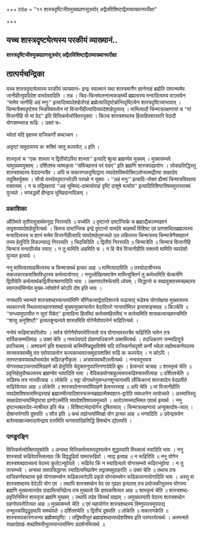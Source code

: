 +++
title = "११ शास्त्रदृष्टिजीवमुख्यप्राणसूत्रयोर् अद्वैतविशिष्टाद्वैतव्याख्यानपरीक्षा"

+++


## यच्च शास्त्रदृष्ट्येत्यस्य परकीयं व्याख्यानं..

**शास्त्रदृष्टिजीवमुख्यप्राणसूत्रयोर् अद्वैतविशिष्टाद्वैतव्याख्यानपरीक्षा**

## **तात्पर्यचन्द्रिका**

यच्च शास्त्रदृष्ट्येत्यस्य परकीयं व्याख्यानं– इन्द्रः स्वात्मानं यथा शास्त्रमार्गेण ज्ञानेनाहं ब्रह्मेति पश्यन्मामेव जानीहीत्युपदिदेश वामदेववदिति । तन्न । चिद-चित्संवलनात्मकाहमर्थे ब्रह्मत्वस्य मन्वादित्वस्य वाऽभावेन ‘‘मामेव जानीहि अहं मनुः’’ इत्यादिव्यपदेशहेतोरहं ब्रह्मेत्यादिदृष्टेर्भ्रान्तिदृष्टित्वेन शास्त्रदृष्टित्वाभावात् । चिन्मात्रैक्यदृष्टेश्च भिन्नविषयत्वेन मां विजानीहीत्यादिव्यपदेशाहेतुत्वात् । मामित्यादौ चिन्मात्रलक्षणायां च ‘‘मां विजानीहि यो मां वेद’’ इति वित्तिकर्मत्वोक्तिरयुक्ता । किञ्च शास्त्रशब्दस्य हिताहितशास्तरि वेदादौ योगसम्भवान्न रूढिः । उक्तं च–

भवेतां यदि वृक्षस्य वाजिकर्णौ कथञ्चन ।

अदृष्टां समुदायस्य कः शक्तिं जातु कल्पयेत् ॥ इति ।

शास्तृत्वं च ‘‘एकः शास्ता न द्वितीयोऽस्ति शास्ता’’ इत्यादि श्रुत्या ब्रह्मण्येव मुख्यम् । मुख्यसम्भवे चामुख्यमयुक्तम् । दर्शितश्च भाष्यकृता ‘‘संविच्छास्त्रं परं पदम्’’ इति ब्रह्मणि शास्त्रपदप्रयोगः । लोकप्रसिद्धिस्तु शास्त्रशब्दस्य वेदादन्यत्रैव । अपि च सकारणकदृष्टिद्वारा व्यपदेशविषयोक्तिऽतोप्यस्मद्रीत्या साक्षादेव तदुक्तिर्युक्ता । सौत्रो वामदेवदृष्टान्तोऽपि परपक्षे न युक्तः । ‘‘अहं मनुः’’ इत्यादि-नोक्तं ह्यैक्यं चिन्मात्रविवक्षया वक्तव्यम् । न च तद्विवक्षायां ‘‘अहं भूमिमद-दामार्यायाहं दृष्टिं दाशुषे मर्त्याय’’ इत्यादिविशिष्टविषयमुत्तरवाक्यं युज्यते । भगवद्धर्मो हीन्द्राय भूमिप्रदानादिकम् ।

### **प्रकाशिका**

औतिमते तृतीयसूत्रार्थमनूद्य निरस्यति ॥ यच्चेति ॥ दृष्टान्ते दार्ष्टान्तिके च ब्रह्माद्यैकात्म्यज्ञानं तादृशव्यपदेशहेतुरित्यर्थः । किमत्र दार्ष्टान्तिक इन्द्रे दृष्टान्ते वामदेवे चाहमर्थे विशिष्ट एव प्राणशब्दितब्रह्मत्वस्य मन्वादित्वस्य च ज्ञानं मामेव विजानीहीत्यादि व्यपदेशहेतुरुच्यते उत लक्षितस्य चिन्मात्रस्य चिन्मात्रेणैक्यज्ञानं तस्य हेतुरिति विकल्प्याद्यं निरस्यति ॥ चिदचिदिति ॥ द्वितीयं निरस्यति ॥ चिन्मात्रेति ॥ चिन्मात्रं विजानीहि चिन्मात्रं मन्वादीत्येव स्यात् । न तु मामिति अहमिति च । न हि चैत्रं विजानीहीति वक्तव्ये मामिति व्यपदेशो युज्यत इत्यर्थः ।

ननु मामित्यस्याहमित्यस्य च चिन्मात्रमर्थ इत्यत आह ॥ मामित्यादाविति ॥ तस्योदासीनस्य सकलकारकशक्तिविधुरस्य कर्मत्वायोगात् । ननूल्लेखित्वमात्रेण मामित्युक्तिर्न तु कर्मत्वमिति चेत्कर्मणि द्वितीयेति कर्मत्वार्थकद्वितीयाश्रवणादिति भावः । लक्षणापत्तेश्चेत्यपि ध्येयम् । सिद्धान्ते च स्वप्रयुक्तास्मच्छब्दस्य स्वान्तर्यामिण्येव मुख्य-त्वोक्तेर्न कोऽपि दोष इति भावः ।

नन्वथापि भवन्मते शास्त्रशब्दस्यान्तर्यामिणि यौगिकत्वाद्वेदादिशास्त्रे रूढत्वाद् रूढेश्च योगापेक्षया मुख्यत्वस्य रथकारनये स्थितत्वाच्छास्त्रशब्दो मुख्यामुख्यन्यायेन वेदादिपरो नान्तर्यामिपर इत्याशङ्क्याह ॥ किञ्चेति ॥ ‘‘सन्ध्यामुपासीत न सुरां पिबेत्’’ इत्यादिना हितमिदं कर्तव्यमहितमिदं न कर्तव्यमिति शासकत्वाच्छास्त्रमिति ‘‘शासु अनुशिष्टौ’’ इत्यतःष्ट्रन्प्रत्यये शास्त्रमिति योगेनैवोपपत्तेर्न रूढिरित्यर्थः ।

नन्वेवं रूढिमात्रपरिलोपः । सर्वत्र योगेनैवोपपत्तेरित्यतो यत्र योगाभावस्तत्रैव रूढिरिति भावेन तत्र वार्तिकसम्मतिमाह ॥ उक्तं चेति ॥ नामधेयपादे प्रोक्षण्यधिकरणे उक्तमित्यर्थः । तदधिकरणं जन्मादिसूत्रे प्रपञ्चितम् । अश्वकर्ण इति शब्दवाच्ये कस्मिंश्चिद्वृक्षविशेषे यदि वाजिकर्णसदृशौ कर्णौ भवेतां तर्ह्यश्वकर्णपदस्य सत्स्ववयवार्थेषु तत एवोपपन्नत्वेन कल्पकाभावात्समुदायशक्तिं रूढिं कः कल्पयेत् । न कोऽपि । ततस्तत्रावयवार्थाभावादेव रूढिरङ्गीकृता । अत्रावयवार्थोऽस्तीत्यर्थः । नन्वस्तूभयत्र योगस्तथाऽप्यन्तर्यामिग्रहणे को हेतुरिति चेदुक्तानुपपत्तिगणादेवेति ब्रूमः । हेत्वन्तरं चात्राह ॥ शास्तृत्वं चेति ॥ प्रवृत्तिहेतुपौष्कल्यस्य ब्रह्मण्येव भावादिति भावः । वैदिकप्रयोगबाहुल्यरूपरूढिश्चास्तीत्याह ॥ दर्शितश्चेति ॥ रूढिश्च तत्र नास्तीत्याह ॥ लोकेति ॥ यद्वा योगार्थानुसन्धानशून्यानामपि लौकिकानां शास्त्रपदेन वेदप्रतीते रूढिरेवेत्यत आह ॥ लोकेति ॥ शास्त्रपदेनान्तर्यामिग्रहणे हेत्वन्तरमाह ॥ अपि चेति ॥ मां विजानीहीति व्यपदेशविषयत्वमिन्द्रस्याहं ब्रह्मास्मीत्यादिशास्त्रजन्यब्रह्मात्मैक्यज्ञान-द्वारेति व्यवधानेन त्वयोच्यते । अस्माभिस्तु साक्षादेवान्तर्यामिदृष्ट्या प्राणोऽस्मीति व्यपदेशविषयत्वमुच्यते । अतोऽप्यस्मदभिमत एवार्थ इत्यर्थः । ननु दृष्टान्तबलादेव-माश्रीयत इति चेन्न । विशिष्टाभेदायोगेन दूषितत्वात् । चिन्मात्रलक्षणाया अप्युक्तदोष-त्वात् । दोषान्तरेणापि दूषयति ॥ सौत्र इति ॥ कथं तर्ह्यन्तर्यामिपक्षे योग इत्यत आह ॥ भगवदिति ॥ उपेन्द्ररूपेण बलेस्साम्राज्यमादायेन्द्राय दत्तमिति भागवतादिप्रसिद्धिं हिशब्देन द्योतयति ।

### **पाण्डुरङ्गि**

वित्तिकर्मत्वोक्तिरयुक्तेति ॥ अन्यथा वित्तिकर्मत्वरूपदृश्यत्वेन शुद्धस्यापि मिथ्यात्वं स्यादिति भावः । ननु शास्त्रपदे रूढिरेवास्त्वित्यतः किं विद्वद्रूढिर्वा पामररूढिर्वा । नाद्य इत्याह ॥ न रूढिरिति ॥ ननु योगेन शास्त्रशब्दवाच्यत्वं वेदस्य कुतोऽभ्युपेयते । रूढिरेव किं न स्यादित्यतो योगासम्भवे रूढिरभ्युपेया । न तु तत्सम्भवे । अन्यथा तवापसिद्धान्तः स्यादित्यभिप्रायेण तद्वाक्यमुदाहरति ॥ उक्तं चेति ॥ तथाच तत्र वाजिकर्णशब्दस्य वृक्षे योगासम्भवेन रूढिकल्पनेऽपि प्रकृते योगसम्भवेन रूढिकल्पनायोगादिति भावः । अस्तु वा शास्त्रशब्दस्य वेदेऽपि योग एव । तथापि शास्त्रशब्देन वेद एव गृह्यत इत्यतस् तत्र प्रयोजकीभूतस्य योगस्य ब्रह्मणि मुख्यत्वात्तदेव ग्राह्यमित्यभिप्रेत्य तत्र मुख्यत्वे किं ज्ञापकमित्यत आह ॥ शास्तृत्वं चेति ॥ शास्त्रशब्द-प्रवृत्तिनिमित्तं शास्तृत्वं ब्रह्मणि मुख्यम् । तथापि तदेव किमर्थं ग्राह्यम् । अमुख्यस्यापि वेदस्य शास्त्रशब्देन ग्रहणोपपत्तेरित्यत आह ॥ मुख्यसम्भवे चेति ॥ एवं महायोगेन शास्त्रशब्दस्य विष्णुपरत्वमुपपाद्य तन्मूलकविद्वद्रूढ्यापि समर्थयते ॥ दर्शितश्चेति ॥ द्वितीयं दूषयति ॥ लोकेति ॥ सकारणकेति ॥ शास्त्ररूपकारणजन्या ब्रह्मैक्यदृष्टिः । तद्विषयीभूतं ब्रह्माहंशब्दव्यपदेशविषय इति परम्परयेत्यर्थः । अस्मन्मते साक्षादेवाहं-शब्दविषयीभूतस्यान्तर्यामिणः प्रदर्शनमित्यर्थः ॥

